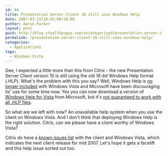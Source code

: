 ```yaml
---
id: 84
title: Presentation Server Client 10 still uses Windows Help
date: 2007-03-11T18:42:00+10:00
author: Aaron Parker
layout: post
guid: http://blog.stealthpuppy.com/uncategorized/presentation-server-client-10-still-uses-windows-help
permalink: /presentation-server-client-10-still-uses-windows-help/
categories:
  - Applications
tags:
  - Windows-Vista
---
```

Gee, I expected a little more than this from Citrix - the new Presentation Server Client version 10 is still using the old _16-bit_ Windows Help format (.HLP). What's the problem with this you say? Well, Windows Help is [no longer included](http://support.microsoft.com/kb/917607) with Windows Vista and Microsoft have been discouraging its' use for some time now. Yes you can now download a version of [Windows Help for Vista](http://www.microsoft.com/downloads/details.aspx?familyid=6ebcfad9-d3f5-4365-8070-334cd175d4bb&displaylang=en) from Microsoft, but it's [not guaranteed to work with all .HLP files](http://itsvista.com/2007/03/winhelp-for-vista-may-not-provide-the-help-you-need/).

So what are we left with now? An unavailable help system when you use the client on Windows Vista. And I don't think that deploying Windows Help is the right solution. Citrix, can we please have a client worthy of Windows Vista?

Citrix do have a [known issues list](http://support.citrix.com/article/CTX112067) with the client and Windows Vista, which indicates the next client release for mid 2007. Let's hope it gets a facelift and this help issue sorted out too.